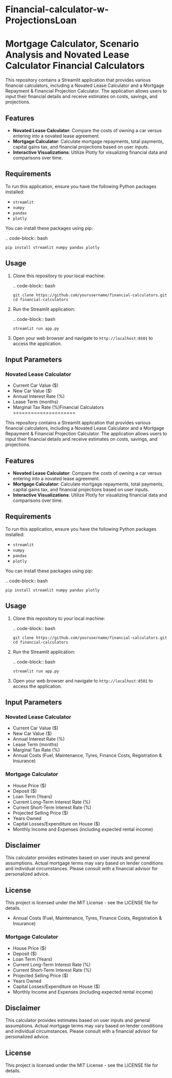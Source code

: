 # Financial-calculator-w-ProjectionsLoan
Mortgage Calculator, Scenario Analysis and Novated Lease Calculator
Financial Calculators
=====================

This repository contains a Streamlit application that provides various financial calculators, including a Novated Lease Calculator and a Mortgage Repayment & Financial Projection Calculator. The application allows users to input their financial details and receive estimates on costs, savings, and projections.

Features
--------

- **Novated Lease Calculator**: Compare the costs of owning a car versus entering into a novated lease agreement.
- **Mortgage Calculator**: Calculate mortgage repayments, total payments, capital gains tax, and financial projections based on user inputs.
- **Interactive Visualizations**: Utilize Plotly for visualizing financial data and comparisons over time.

Requirements
------------

To run this application, ensure you have the following Python packages installed:

- `streamlit`
- `numpy`
- `pandas`
- `plotly`

You can install these packages using pip:

.. code-block:: bash

    pip install streamlit numpy pandas plotly

Usage
-----

1. Clone this repository to your local machine:

   .. code-block:: bash

       git clone https://github.com/yourusername/financial-calculators.git
       cd financial-calculators

2. Run the Streamlit application:

   .. code-block:: bash

       streamlit run app.py

3. Open your web browser and navigate to `http://localhost:8501` to access the application.

Input Parameters
----------------

### Novated Lease Calculator

- Current Car Value ($)
- New Car Value ($)
- Annual Interest Rate (%)
- Lease Term (months)
- Marginal Tax Rate (%)Financial Calculators
=====================

This repository contains a Streamlit application that provides various financial calculators, including a Novated Lease Calculator and a Mortgage Repayment & Financial Projection Calculator. The application allows users to input their financial details and receive estimates on costs, savings, and projections.

Features
--------

- **Novated Lease Calculator**: Compare the costs of owning a car versus entering into a novated lease agreement.
- **Mortgage Calculator**: Calculate mortgage repayments, total payments, capital gains tax, and financial projections based on user inputs.
- **Interactive Visualizations**: Utilize Plotly for visualizing financial data and comparisons over time.

Requirements
------------

To run this application, ensure you have the following Python packages installed:

- `streamlit`
- `numpy`
- `pandas`
- `plotly`

You can install these packages using pip:

.. code-block:: bash

    pip install streamlit numpy pandas plotly

Usage
-----

1. Clone this repository to your local machine:

   .. code-block:: bash

       git clone https://github.com/yourusername/financial-calculators.git
       cd financial-calculators

2. Run the Streamlit application:

   .. code-block:: bash

       streamlit run app.py

3. Open your web browser and navigate to `http://localhost:8501` to access the application.

Input Parameters
----------------

### Novated Lease Calculator

- Current Car Value ($)
- New Car Value ($)
- Annual Interest Rate (%)
- Lease Term (months)
- Marginal Tax Rate (%)
- Annual Costs (Fuel, Maintenance, Tyres, Finance Costs, Registration & Insurance)

### Mortgage Calculator

- House Price ($)
- Deposit ($)
- Loan Term (Years)
- Current Long-Term Interest Rate (%)
- Current Short-Term Interest Rate (%)
- Projected Selling Price ($)
- Years Owned
- Capital Losses/Expenditure on House ($)
- Monthly Income and Expenses (including expected rental income)

Disclaimer
----------

This calculator provides estimates based on user inputs and general assumptions. Actual mortgage terms may vary based on lender conditions and individual circumstances. Please consult with a financial advisor for personalized advice.

License
-------

This project is licensed under the MIT License - see the LICENSE file for details.
- Annual Costs (Fuel, Maintenance, Tyres, Finance Costs, Registration & Insurance)

### Mortgage Calculator

- House Price ($)
- Deposit ($)
- Loan Term (Years)
- Current Long-Term Interest Rate (%)
- Current Short-Term Interest Rate (%)
- Projected Selling Price ($)
- Years Owned
- Capital Losses/Expenditure on House ($)
- Monthly Income and Expenses (including expected rental income)

Disclaimer
----------

This calculator provides estimates based on user inputs and general assumptions. Actual mortgage terms may vary based on lender conditions and individual circumstances. Please consult with a financial advisor for personalized advice.

License
-------

This project is licensed under the MIT License - see the LICENSE file for details.
